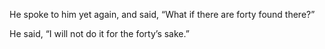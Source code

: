 He spoke to him yet again, and said, “What if there are forty found there?”

He said, “I will not do it for the forty’s sake.”